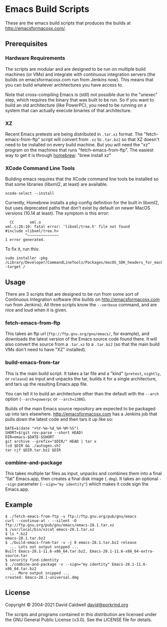 Emacs Build Scripts
===================

These are the emacs build scripts that produces the builds at
http://emacsformacosx.com/.

Prerequisites
-------------

### Hardware Requirements

The scripts are modular and are designed to be run on multiple build
machines (or VMs) and integrate with continuous integration servers (the
builds on emacsformacosx.com run from Jenkins now). This means that you can
build whatever architectures you have access to.

Note that cross-compiling Emacs is (still) not possible due to the "unexec"
step, which requires the binary that was built to be run. So if you want to
build an old architecture (like PowerPC), you need to be running on a system
that can actually execute binaries of that architecture.


### XZ

Recent Emacs pretests are being distributed in `.tar.xz` format. The
"fetch-emacs-from-ftp" script will convert from `.xz` to `.tar.bz2` so that
XZ doesn't need to be installed on every build machine. But you will need
the "xz" program on the machines that runs "fetch-emacs-from-ftp". The
easiest way to get it is through [homebrew](http://brew.sh/): "brew install xz"


### XCode Command Line Tools

Building emacs requires that the XCode command line tools be installed so that
some libraries (libxml2, at least) are available.

    xcode-select --install

Currently, Homebrew installs a pkg-config definition for the built in
libxml2, but uses deprecated paths that don't exist by default on newer
MacOS versions (10.14 at least). The symptom is this error:

      CC       xml.o
    xml.c:26:10: fatal error: 'libxml/tree.h' file not found
    #include <libxml/tree.h>
             ^~~~~~~~~~~~~~~
    1 error generated.

To fix it, run this:

    sudo installer -pkg /Library/Developer/CommandLineTools/Packages/macOS_SDK_headers_for_macOS_10.14.pkg -target /

Usage
-----

There are 3 scripts that are designed to be run from some sort of Continuous
Integration software (the builds on http://emacsformacosx.com run from
Jenkins). All three scripts know the `--verbose` command, and are nice and
loud when it is given.

### fetch-emacs-from-ftp

This takes an ftp url (`ftp://ftp.gnu.org/gnu/emacs/`, for example), and
downloads the latest version of the Emacs source code found there. It will
also convert the source from a `.tar.xz` to a `.tar.bz2` (so that the main
build VMs don't need to have "XZ" installed).

### build-emacs-from-tar

This is the main build script. It takes a tar file and a "kind" (`pretest`,
`nightly`, or `release`) as input and unpacks the tar, builds it for a
single architecture, and tars up the resulting Emacs.app file.

You can tell it to build an architecture other than the default with the
`--arch` option (`--arch=powerpc` or `--arch=i386`).

Builds of the main Emacs source repository are expected to be packaged up
into tars elsewhere. http://emacsformacosx.com has a Jenkins job that pulls down
the latest code and then tars it up like so:

    DATE=$(date "+%Y-%m-%d_%H-%M-%S")
    SHORT=$(git rev-parse --short HEAD)
    DIR=emacs-$DATE-$SHORT
    git archive --prefix="$DIR/" HEAD | tar x
    (cd $DIR && ./autogen.sh)
    tar cjf $DIR.tar.bz2 $DIR


### combine-and-package

This takes multiple tar files as input, unpacks and combines them into a
final "fat" Emacs.app, then creates a final disk image (`.dmg`). It takes an
optional `--sign` parameter (`--sign="my identity"`) which makes it code
sign the Emacs.app.

Example
-------

    $ ./fetch-emacs-from-ftp -v ftp://ftp.gnu.org/pub/gnu/emacs
    curl --continue-at - --silent -O ftp://ftp.gnu.org/pub/gnu/emacs/emacs-28.1.tar.xz
    $ /usr/local/bin/xzcat emacs-28.1.tar.xz
    $ ls *.bz2
    emacs-28.1.tar.bz2
    $ ./build-emacs-from-tar -v -j 8 emacs-28.1.tar.bz2 release
      ... Lots out output snipped ...
    Built Emacs-28.1-11.6-x86_64.tar.bz2, Emacs-28.1-11.6-x86_64-extra-source.tar
    $ security find-identity
    $ ./combine-and-package -v --sign="my identity" Emacs-28.1-11.6-x86_64.tar.bz2
      ... More output snipped ...
    created: Emacs-28.1-universal.dmg

License
-------

Copyright © 2004-2021 David Caldwell <david@porkrind.org>

The scripts and programs contained in this distribution are licensed under
the GNU General Public License (v3.0). See the LICENSE file for details.
